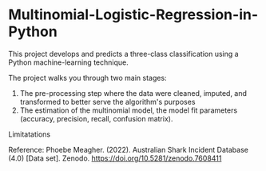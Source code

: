 # Multinomial-Logistic-Regression-in-Python

This project develops and predicts a three-class classification using a Python machine-learning technique. 

The project walks you through two main stages:
1) The pre-processing step where the data were cleaned, imputed, and transformed to better serve the algorithm's purposes
2) The estimation of the multinomial model, the model fit parameters (accuracy, precision, recall, confusion matrix).


Limitatations



Reference: 
Phoebe Meagher. (2022). Australian Shark Incident Database (4.0) [Data set]. Zenodo. https://doi.org/10.5281/zenodo.7608411
